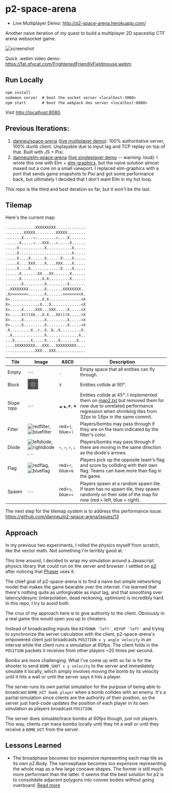 
# p2-space-arena

- Live Multiplayer Demo: http://p2-space-arena.herokuapp.com/

Another naive iteration of my quest to build a multiplayer 2D spaceship CTF 
arena websocket game.

![screenshot](https://dl.dropboxusercontent.com/spa/quq37nq1583x0lf/2s7b77gg.png)

Quick .webm video demo: <https://fat.gfycat.com/FrightenedFriendlyFieldmouse.webm>

## Run Locally

    npm install
    nodemon server  # boot the socket server <localhost:3000>
    npm start       # boot the webpack dev server <localhost:8080>

Visit <http://localhost:8080>.

## Previous Iterations:

1. [danneu/space-arena](https://github.com/danneu/space-arena)
   ([live multiplayer demo](https://github.com/danneu/space-arena)):
   100% authoritative server, 100% dumb client. Unplayable due to input lag
   and TCP replay on top of that. Built with JS + Pixi.
2. [danneu/elm-space-arena](https://github.com/danneu/elm-space-arena)
   ([live singleplayer demo](https://www.danneu.com/elm-space-arena/) -- warning: loud):
   I wrote this one with Elm + [elm-graphics][elm-graphics], but the naive
   solution almost maxed out a core on a small viewport. I replaced elm-graphics
   with a port that sends game snapshots to Pixi and got some performance back,
   but ultimately I decided that I don't want Elm in my hot loop.

This repo is the third and best iteration so far, but it won't be the last.

[elm-graphics]: http://package.elm-lang.org/packages/evancz/elm-graphics/1.0.0/Collage

## Tilemap

Here's the current map:

```
.............XXXXXXXXX.............
........XXXXX.........XXXXX........
.......X....→.........←....X.......
......X.....→...XXX...←.....X......
.....X...........X...........X.....
.....X.......................X.....
.....X....X......X......X....X.....
.....X....XXX....X....XXX....X.....
.....X....X.............X....X.....
......X.......XX...XX.......X......
......X.........X.X.........X......
.......X.........X.........X.......
..XXXXXXXX.......X.......XXXXXXXX..
.X>>>>>>>>.......X.......<<<<<<<<X.
X>..............X.X..............<X
X>.............X...X.............<X
X>.....X.....XXX...XXX.....X.....<X
X>.....X(((XX...X.X...XX)))X.....<X
X>.....X.........X.........X.....<X
X>.....X.........X.........X.....<X
.X.........X..r..X..b..X.........X.
..X..............X..............X..
...X.......X.....X.....X.......X...
....XXXXXXXXX...XXX...XXXXXXXXX....
.............XXX...XXX.............
```

| Tile | Image | ASCII | Description |
| ---- | ----- | ----- | ----------- |
| Empty  | -- | `.` | Empty space that all entities can fly through. |
| Block  | ![block][block] | `X` | Entities collide at 90°. |
| Slope `TODO`  | -- | `◢`, `◣`, `◤`, `◥` | Entities collide at 45°. I implemented them on [map2.txt][map2] but removed them for now due to unrelated performance regression when shrinking tiles from 32px to 16px in the same commit. |
| Filter | ![redfilter][redfilter], ![bluefilter][bluefilter] | red=`(`, blue=`)` | Players/bombs may pass through if they are on the team indicated by the filter's color. |
| Diode  | ![leftdiode][leftdiode], ![rightdiode][rightdiode], ... | `←`, `→`, `↑`, `↓` | Players/bombs may pass through if there are moving in the same direction as the diode's arrows. |
| Flag   | ![redflag][redflag], ![blueflag][blueflag] | red=`r`, blue=`b` | Players pick up the opposite team's flag and score by colliding with their own flag. Teams can have more than flag in the game. |
| Spawn  | -- | red=`>`, blue=`<`  | Players spawn at a random spawn tile. If team has no spawn tile, they spawn randomly on their side of the map for now (red = left, blue = right). |

The next step for the tilemap system is to address this performance issue: https://github.com/danneu/p2-space-arena/issues/13

[block]: https://raw.githubusercontent.com/danneu/p2-space-arena/master/static/img/tile2.png
[redfilter]: https://dl.dropboxusercontent.com/spa/quq37nq1583x0lf/aqd4ndiq.png
[bluefilter]: https://dl.dropboxusercontent.com/spa/quq37nq1583x0lf/3xk_kg16.png
[rightdiode]: https://dl.dropboxusercontent.com/spa/quq37nq1583x0lf/3jqedtmd.png
[leftdiode]: https://dl.dropboxusercontent.com/spa/quq37nq1583x0lf/co669o1k.png
[redflag]: https://dl.dropboxusercontent.com/spa/quq37nq1583x0lf/hs42su7n.png
[blueflag]: https://dl.dropboxusercontent.com/spa/quq37nq1583x0lf/s0e9-n0e.png
[map2]: https://github.com/danneu/p2-space-arena/blob/master/map2.txt

## Approach

In my previous two experiments, I rolled the physics myself from scratch,
like the vector math. Not something I'm terribly good at.

This time around, I decided to wrap my simulation around a Javascript
physics library that could run on the server and browser.
I settled on [p2](https://github.com/schteppe/p2.js)
after noticing that [Phaser](http://phaser.io/) uses it.

The chief goal of p2-space-arena is to find a naive but simple
networking model that makes the game bearable over the internet.
I've learned that there's nothing quite as unforgivable as
input lag, and that smoothing over latency/desync
(interpolation, dead reckoning, optimism) is incredibly hard.
In this repo, I try to avoid both.

The crux of my approach here is to give authority to the client.
Obviously in a real game this would open you up to cheaters.

Instead of broadcasting inputs like `KEYDOWN 'left'`, `KEYUP 'left'`
and trying to synchronize the server calculation with the client,
p2-space-arena's empowered client just broadcasts
`POSITION x y angle velocity` in an interval while the client runs
a simulation at 60fps. The client folds in the `POSITION` packets
it receives from other players ~20 times per second.

Bombs are more challenging. What I've come up with so far is for
the shooter to send `BOMB_SHOT x y velocity` to the server and
immediately simulate it locally, which simply involves moving
the bomb by its velocity until it hits a wall or until the
server says it hits a player.

The server runs its own partial simulation for the purpose of
being able to broadcast `BOMB_HIT bomb player` when a bomb
collides with an enemy. It's a partial simulation since
clients are the authority of their position, so the server
just hard-code updates the position of each player in its own
simulation as players broadcast `POSITION`.

The server does simulate/trace bombs at 60fps though, just
not players. This way, clients can trace bombs locally
until they hit a wall or until they receive a `BOMB_HIT`
from the server.

## Lessons Learned

- The broadphase becomes too expensive representing each map tile as its own
  p2.Body. The narrowphase becomes too expensive representing the whole map
  as a few large concave shapes. The former is still much more performant than
  the latter. It seems that the best solution for p2 is to consolidate
  adjacent polygons into convex bodies without going overboard.
  [Read more](http://www.html5gamedevs.com/topic/24183-ideal-way-to-reduce-a-2d-tile-level-into-fewer-p2bodies/)
